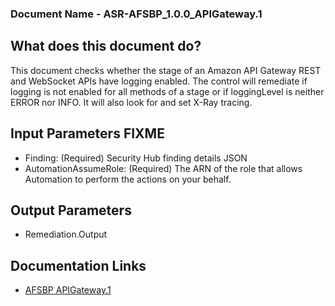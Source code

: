 ### Document Name - ASR-AFSBP_1.0.0_APIGateway.1

## What does this document do?
 This document checks whether the stage of an Amazon API Gateway REST and WebSocket APIs have logging enabled. The control will remediate if logging is not enabled for all methods of a stage or if loggingLevel is neither ERROR nor INFO.  It will also look for and set X-Ray tracing.

## Input Parameters  FIXME
* Finding: (Required) Security Hub finding details JSON
* AutomationAssumeRole: (Required) The ARN of the role that allows Automation to perform the actions on your behalf.

## Output Parameters
* Remediation.Output

## Documentation Links
* [AFSBP APIGateway.1](https://docs.aws.amazon.com/securityhub/latest/userguide/apigateway-controls.html#apigateway-1)
